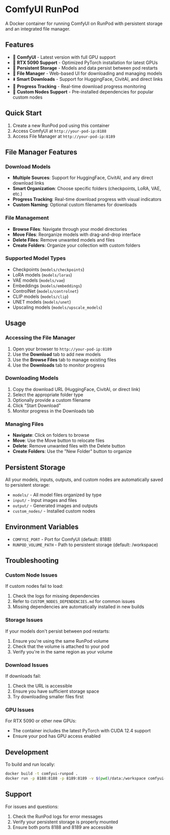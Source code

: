 # ComfyUI RunPod

A Docker container for running ComfyUI on RunPod with persistent storage and an integrated file manager.

## Features

- 🎨 **ComfyUI** - Latest version with full GPU support
- 🚀 **RTX 5090 Support** - Optimized PyTorch installation for latest GPUs
- 💾 **Persistent Storage** - Models and data persist between pod restarts
- 📁 **File Manager** - Web-based UI for downloading and managing models
- ⬇️ **Smart Downloads** - Support for HuggingFace, CivitAI, and direct links
- 🔄 **Progress Tracking** - Real-time download progress monitoring
- 🔌 **Custom Nodes Support** - Pre-installed dependencies for popular custom nodes

## Quick Start

1. Create a new RunPod pod using this container
2. Access ComfyUI at `http://your-pod-ip:8188`
3. Access File Manager at `http://your-pod-ip:8189`

## File Manager Features

### Download Models
- **Multiple Sources**: Support for HuggingFace, CivitAI, and any direct download links
- **Smart Organization**: Choose specific folders (checkpoints, LoRA, VAE, etc.)
- **Progress Tracking**: Real-time download progress with visual indicators
- **Custom Naming**: Optional custom filenames for downloads

### File Management
- **Browse Files**: Navigate through your model directories
- **Move Files**: Reorganize models with drag-and-drop interface
- **Delete Files**: Remove unwanted models and files
- **Create Folders**: Organize your collection with custom folders

### Supported Model Types
- Checkpoints (`models/checkpoints`)
- LoRA models (`models/loras`)
- VAE models (`models/vae`)
- Embeddings (`models/embeddings`)
- ControlNet (`models/controlnet`)
- CLIP models (`models/clip`)
- UNET models (`models/unet`)
- Upscaling models (`models/upscale_models`)

## Usage

### Accessing the File Manager

1. Open your browser to `http://your-pod-ip:8189`
2. Use the **Download** tab to add new models
3. Use the **Browse Files** tab to manage existing files
4. Use the **Downloads** tab to monitor progress

### Downloading Models

1. Copy the download URL (HuggingFace, CivitAI, or direct link)
2. Select the appropriate folder type
3. Optionally provide a custom filename
4. Click "Start Download"
5. Monitor progress in the Downloads tab

### Managing Files

- **Navigate**: Click on folders to browse
- **Move**: Use the Move button to relocate files
- **Delete**: Remove unwanted files with the Delete button
- **Create Folders**: Use the "New Folder" button to organize

## Persistent Storage

All your models, inputs, outputs, and custom nodes are automatically saved to persistent storage:

- `models/` - All model files organized by type
- `input/` - Input images and files
- `output/` - Generated images and outputs
- `custom_nodes/` - Installed custom nodes

## Environment Variables

- `COMFYUI_PORT` - Port for ComfyUI (default: 8188)
- `RUNPOD_VOLUME_PATH` - Path to persistent storage (default: /workspace)

## Troubleshooting

### Custom Node Issues
If custom nodes fail to load:
1. Check the logs for missing dependencies
2. Refer to `CUSTOM_NODES_DEPENDENCIES.md` for common issues
3. Missing dependencies are automatically installed in new builds

### Storage Issues
If your models don't persist between pod restarts:
1. Ensure you're using the same RunPod volume
2. Check that the volume is attached to your pod
3. Verify you're in the same region as your volume

### Download Issues
If downloads fail:
1. Check the URL is accessible
2. Ensure you have sufficient storage space
3. Try downloading smaller files first

### GPU Issues
For RTX 5090 or other new GPUs:
- The container includes the latest PyTorch with CUDA 12.4 support
- Ensure your pod has GPU access enabled

## Development

To build and run locally:

```bash
docker build -t comfyui-runpod .
docker run -p 8188:8188 -p 8189:8189 -v $(pwd)/data:/workspace comfyui-runpod
```

## Support

For issues and questions:
1. Check the RunPod logs for error messages
2. Verify your persistent storage is properly mounted
3. Ensure both ports 8188 and 8189 are accessible
